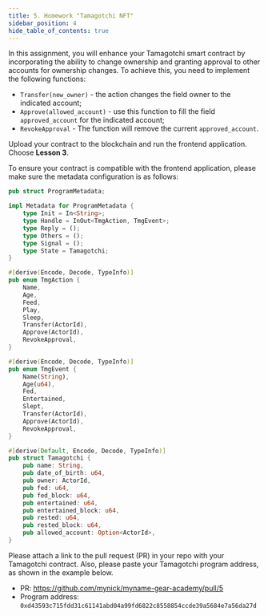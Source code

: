 ```yaml
---
title: 5. Homework "Tamagotchi NFT"
sidebar_position: 4
hide_table_of_contents: true
---
```


In this assignment, you will enhance your Tamagotchi smart contract by incorporating the ability to change ownership and granting approval to other accounts for ownership changes. To achieve this, you need to implement the following functions:

- `Transfer(new_owner)` - the action changes the field owner to the indicated account;
- `Approve(allowed_account)` - use this function to fill the field `approved_account` for the indicated account;
- `RevokeApproval` - The function will remove the current `approved_account`.


Upload your contract to the blockchain and run the frontend application. Choose **Lesson 3**.

To ensure your contract is compatible with the frontend application, please make sure the metadata configuration is as follows:

```rust
pub struct ProgramMetadata;

impl Metadata for ProgramMetadata {
    type Init = In<String>;
    type Handle = InOut<TmgAction, TmgEvent>;
    type Reply = ();
    type Others = ();
    type Signal = ();
    type State = Tamagotchi;
}

#[derive(Encode, Decode, TypeInfo)]
pub enum TmgAction {
    Name,
    Age,
    Feed,
    Play,
    Sleep,
    Transfer(ActorId),
    Approve(ActorId),
    RevokeApproval,
}

#[derive(Encode, Decode, TypeInfo)]
pub enum TmgEvent {
    Name(String),
    Age(u64),
    Fed,
    Entertained,
    Slept,
    Transfer(ActorId),
    Approve(ActorId),
    RevokeApproval,
}

#[derive(Default, Encode, Decode, TypeInfo)]
pub struct Tamagotchi {
    pub name: String,
    pub date_of_birth: u64,
    pub owner: ActorId,
    pub fed: u64,
    pub fed_block: u64,
    pub entertained: u64,
    pub entertained_block: u64,
    pub rested: u64,
    pub rested_block: u64,
    pub allowed_account: Option<ActorId>,
}
```

Please attach a link to the pull request (PR) in your repo with your Tamagotchi contract. Also, please paste your Tamagotchi program address, as shown in the example below.

- PR: <https://github.com/mynick/myname-gear-academy/pull/5>
- Program address: `0xd43593c715fdd31c61141abd04a99fd6822c8558854ccde39a5684e7a56da27d`

